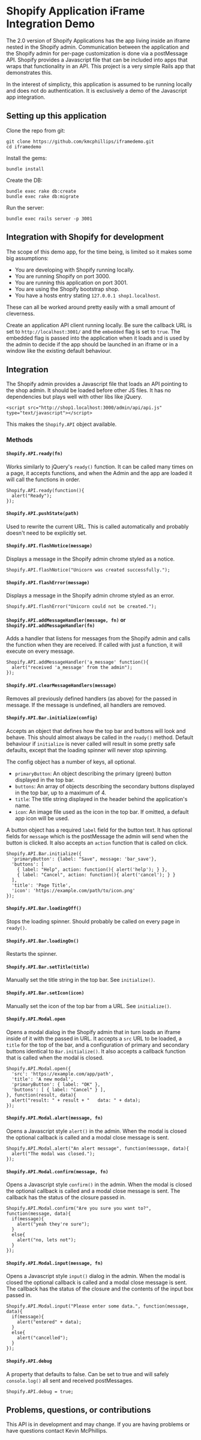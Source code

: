 Shopify Application iFrame Integration Demo
===========================================

The 2.0 version of Shopify Applications has the app living inside an iframe nested in the Shopify admin. Communication between the application and the Shopify admin for per-page customization is done via a postMessage API. Shopify provides a Javascript file that can be included into apps that wraps that functionality in an API. This project is a very simple Rails app that demonstrates this.

In the interest of simplicty, this application is assumed to be running locally and does not do authentication. It is exclusively a demo of the Javascript app integration.


## Setting up this application

Clone the repo from git:

    git clone https://github.com/kmcphillips/iframedemo.git
    cd iframedemo

Install the gems:

    bundle install

Create the DB:

    bundle exec rake db:create
    bundle exec rake db:migrate

Run the server:

    bundle exec rails server -p 3001


## Integration with Shopify for development

The scope of this demo app, for the time being, is limited so it makes some big assumptions:

* You are developing with Shopify running locally.
* You are running Shopify on port 3000.
* You are running this application on port 3001.
* You are using the Shopify bootstrap shop.
* You have a hosts entry stating `127.0.0.1 shop1.localhost`.

These can all be worked around pretty easily with a small amount of cleverness.

Create an application API client running locally. Be sure the callback URL is set to `http://localhost:3001/` and the `embedded` flag is set to `true`. The embedded flag is passed into the application when it loads and is used by the admin to decide if the app should be launched in an iframe or in a window like the existing default behaviour.


## Integration

The Shopify admin provides a Javascript file that loads an API pointing to the shop admin. It should be loaded before other JS files. It has no dependencies but plays well with other libs like jQuery.

    <script src="http://shop1.localhost:3000/admin/api/api.js" type="text/javascript"></script>

This makes the `Shopify.API` object available.


### Methods

#### `Shopify.API.ready(fn)`

Works similarly to jQuery's `ready()` function. It can be called many times on a page, it accepts functions, and when the Admin and the app are loaded it will call the functions in order.

    Shopify.API.ready(function(){
      alert("Ready");
    });
    

#### `Shopify.API.pushState(path)`

Used to rewrite the current URL. This is called automatically and probably doesn't need to be explicitly set.

#### `Shopify.API.flashNotice(message)`

Displays a message in the Shopify admin chrome styled as a notice.

    Shopify.API.flashNotice("Unicorn was created successfully.");

#### `Shopify.API.flashError(message)`

Displays a message in the Shopify admin chrome styled as an error.

    Shopify.API.flashError("Unicorn could not be created.");

#### `Shopify.API.addMessageHandler(message, fn)` or `Shopify.API.addMessageHandler(fn)`

Adds a handler that listens for messages from the Shopify admin and calls the function when they are received. If called with just a function, it will execute on every message.

    Shopify.API.addMessageHandler('a_message' function(){
      alert("received 'a_message' from the admin");
    });

#### `Shopify.API.clearMessageHandlers(message)`

Removes all previously defined handlers (as above) for the passed in message. If the message is undefined, all handlers are removed.

#### `Shopify.API.Bar.initialize(config)`

Accepts an object that defines how the top bar and buttons will look and behave. This should almost always be called in the `ready()` method. Default behaviour if `initialize` is never called will result in some pretty safe defaults, except that the loading spinner will never stop spinning.

The config object has a number of keys, all optional.

* `primaryButton`: An object describing the primary (green) button displayed in the top bar.
* `buttons`: An array of objects describing the secondary buttons displayed in the top bar, up to a maximum of 4.
* `title`: The title string displayed in the header behind the application's name.
* `icon`: An image file used as the icon in the top bar. If omitted, a default app icon will be used.

A button object has a required `label` field for the button text. It has optional fields for `message` which is the postMessage the admin will send when the button is clicked. It also accepts an `action` function that is called on click.

    Shopify.API.Bar.initialize({
      'primaryButton': {label: "Save", message: 'bar_save'},
      'buttons': [ 
        { label: "Help", action: function(){ alert('help'); } }, 
        { label: "Cancel", action: function(){ alert('cancel'); } }
      ],
      'title': 'Page Title',
      'icon': 'https://example.com/path/to/icon.png'
    });

#### `Shopify.API.Bar.loadingOff()`

Stops the loading spinner. Should probably be called on every page in `ready()`.

#### `Shopify.API.Bar.loadingOn()`

Restarts the spinner.

#### `Shopify.API.Bar.setTitle(title)`

Manually set the title string in the top bar. See `initialize()`.

#### `Shopify.API.Bar.setIcon(icon)`

Manually set the icon of the top bar from a URL. See `initialize()`.

#### `Shopify.API.Modal.open`

Opens a modal dialog in the Shopify admin that in turn loads an iframe inside of it with the passed in URL. It accepts a `src` URL to be loaded, a `title` for the top of the bar, and a configuration of primary and secondary buttons identical to `Bar.initialize()`. It also accepts a callback function that is called when the modal is closed.

    Shopify.API.Modal.open({
      'src': 'https://example.com/app/path',
      'title': 'A new modal', 
      'primaryButton': { label: "OK" },
      'buttons': [ { label: "Cancel" } ], 
    }, function(result, data){
      alert("result: " + result + "   data: " + data);
    });

#### `Shopify.API.Modal.alert(message, fn)`

Opens a Javascript style `alert()` in the admin. When the modal is closed the optional callback is called and a modal close message is sent.

    Shopify.API.Modal.alert("An alert message", function(message, data){
      alert("The modal was closed.");
    });

#### `Shopify.API.Modal.confirm(message, fn)`

Opens a Javascript style `confirm()` in the admin. When the modal is closed the optional callback is called and a modal close message is sent. The callback has the status of the closure passed in.

    Shopify.API.Modal.confirm("Are you sure you want to?", function(message, data){
      if(message){
        alert("yeah they're sure");
      }
      else{
        alert("no, lets not");
      }
    });

#### `Shopify.API.Modal.input(message, fn)`

Opens a Javascript style `input()` dialog in the admin. When the modal is closed the optional callback is called and a modal close message is sent. The callback has the status of the closure and the contents of the input box passed in.

    Shopify.API.Modal.input("Please enter some data.", function(message, data){
      if(message){
        alert("entered" + data);
      }
      else{
        alert("cancelled");
      }
    });

#### `Shopify.API.debug`

A property that defaults to false. Can be set to true and will safely `console.log()` all sent and received postMessages.

    Shopify.API.debug = true;


## Problems, questions, or contributions

This API is in development and may change. If you are having problems or have questions contact Kevin McPhillips.

